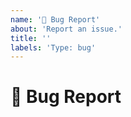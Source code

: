 ```yaml
---
name: '🐞 Bug Report'
about: 'Report an issue.'
title: ''
labels: 'Type: bug'
---
```


# 🐞 Bug Report

<!--
Please provide a clear and concise description, steps to reproduce, and any other information you believe may be useful.
-->
